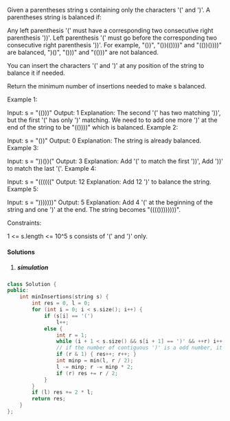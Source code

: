 
Given a parentheses string s containing only the characters '(' and ')'. A parentheses string is balanced if:

Any left parenthesis '(' must have a corresponding two consecutive right parenthesis '))'.
Left parenthesis '(' must go before the corresponding two consecutive right parenthesis '))'.
For example, "())", "())(())))" and "(())())))" are balanced, ")()", "()))" and "(()))" are not balanced.

You can insert the characters '(' and ')' at any position of the string to balance it if needed.

Return the minimum number of insertions needed to make s balanced.

 

Example 1:

Input: s = "(()))"
Output: 1
Explanation: The second '(' has two matching '))', but the first '(' has only ')' matching. We need to to add one more ')' at the end of the string to be "(())))" which is balanced.
Example 2:

Input: s = "())"
Output: 0
Explanation: The string is already balanced.
Example 3:

Input: s = "))())("
Output: 3
Explanation: Add '(' to match the first '))', Add '))' to match the last '('.
Example 4:

Input: s = "(((((("
Output: 12
Explanation: Add 12 ')' to balance the string.
Example 5:

Input: s = ")))))))"
Output: 5
Explanation: Add 4 '(' at the beginning of the string and one ')' at the end. The string becomes "(((())))))))".
 

Constraints:

1 <= s.length <= 10^5
s consists of '(' and ')' only.

#### Solutions

1. ##### simulation

```cpp
class Solution {
public:
    int minInsertions(string s) {
        int res = 0, l = 0;
        for (int i = 0; i < s.size(); i++) {
            if (s[i] == '(')
                l++;
            else {
                int r = 1;
                while (i + 1 < s.size() && s[i + 1] == ')' && ++r) i++;
                // if the number of contiguous ')' is a odd number, it should be changed to an even number
                if (r & 1) { res++; r++; }
                int minp = min(l, r / 2);
                l -= minp; r -= minp * 2;
                if (r) res += r / 2;
            }
        }
        if (l) res += 2 * l;
        return res;
    }  
};
```